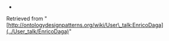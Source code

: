-





Retrieved from "[http://ontologydesignpatterns.org/wiki/User\_talk:EnricoDaga](../User_talk/EnricoDaga)"
